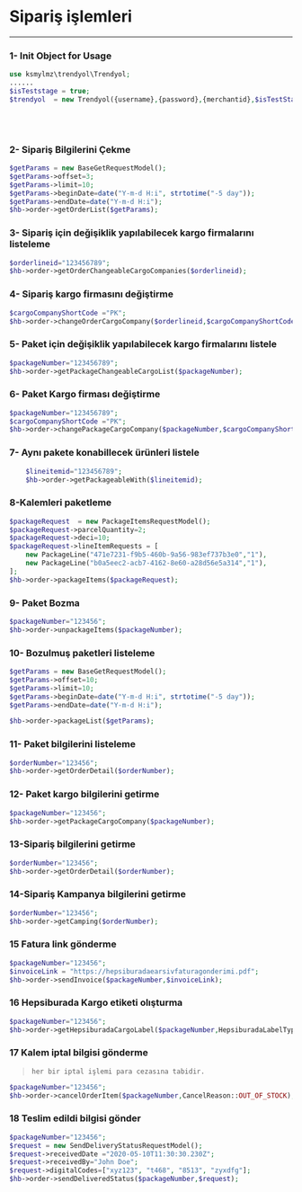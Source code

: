 # Sipariş işlemleri 
_________________


### 1- Init Object for Usage

````php
use ksmylmz\trendyol\Trendyol;
......
$isTeststage = true;
$trendyol  = new Trendyol({username},{password},{merchantid},$isTestStage);
````
<br/>
<br/>

### 2- Sipariş Bilgilerini Çekme

```php
$getParams = new BaseGetRequestModel();
$getParams->offset=3;
$getParams->limit=10;
$getParams->beginDate=date("Y-m-d H:i", strtotime("-5 day"));
$getParams->endDate=date("Y-m-d H:i");
$hb->order->getOrderList($getParams);
```

### 3- Sipariş için değişiklik yapılabilecek kargo firmalarını listeleme

```php
$orderlineid="123456789";
$hb->order->getOrderChangeableCargoCompanies($orderlineid);
```

### 4- Sipariş kargo firmasını değiştirme

```php
$cargoCompanyShortCode ="PK";
$hb->order->changeOrderCargoCompany($orderlineid,$cargoCompanyShortCode);
```
### 5- Paket için değişiklik yapılabilecek kargo firmalarını listele
```php
$packageNumber="123456789";
$hb->order->getPackageChangeableCargoList($packageNumber);
```

### 6- Paket Kargo firması değiştirme

```php
$packageNumber="123456789";
$cargoCompanyShortCode ="PK";
$hb->order->changePackageCargoCompany($packageNumber,$cargoCompanyShortCode);
```
### 7- Aynı pakete  konabillecek  ürünleri listele

```php
    $lineitemid="123456789";
    $hb->order->getPackageableWith($lineitemid);
```

### 8-Kalemleri paketleme
```php
$packageRequest  = new PackageItemsRequestModel();
$packageRequest->parcelQuantity=2;
$packageRequest->deci=10;
$packageRequest->lineItemRequests = [
    new PackageLine("471e7231-f9b5-460b-9a56-983ef737b3e0","1"),
    new PackageLine("b0a5eec2-acb7-4162-8e60-a28d56e5a314","1"),
];
$hb->order->packageItems($packageRequest);
```

### 9- Paket Bozma

```php
$packageNumber="123456";
$hb->order->unpackageItems($packageNumber);
```

### 10- Bozulmuş paketleri listeleme

```php
$getParams = new BaseGetRequestModel();
$getParams->offset=10;
$getParams->limit=10;
$getParams->beginDate=date("Y-m-d H:i", strtotime("-5 day"));
$getParams->endDate=date("Y-m-d H:i");

$hb->order->packageList($getParams);
```
### 11- Paket bilgilerini listeleme

```php
$orderNumber="123456";
$hb->order->getOrderDetail($orderNumber);
```
### 12- Paket kargo bilgilerini getirme

```php
$packageNumber="123456";
$hb->order->getPackageCargoCompany($packageNumber);
```
### 13-Sipariş bilgilerini getirme

```php
$orderNumber="123456";
$hb->order->getOrderDetail($orderNumber);
```

### 14-Sipariş Kampanya bilgilerini getirme

```php
$orderNumber="123456";
$hb->order->getCamping($orderNumber);
```

### 15 Fatura link gönderme

```php
$packageNumber="123456";
$invoiceLink = "https://hepsiburadaearsivfaturagonderimi.pdf";
$hb->order->sendInvoice($packageNumber,$invoiceLink);
```
### 16 Hepsiburada Kargo etiketi olışturma

```php
$packageNumber="123456";
$hb->order->getHepsiburadaCargoLabel($packageNumber,HepsiburadaLabelType::Base64zpl);
```

### 17 Kalem iptal bilgisi gönderme

> `her bir iptal işlemi para cezasına tabidir.`

```php
$packageNumber="123456";
$hb->order->cancelOrderItem($packageNumber,CancelReason::OUT_OF_STOCK);
```

### 18 Teslim edildi bilgisi gönder


```php
$packageNumber="123456";
$request = new SendDeliveryStatusRequestModel();
$request->receivedDate ="2020-05-10T11:30:30.230Z";
$request->receivedBy="John Doe";
$request->digitalCodes=["xyz123", "t468", "8513", "zyxdfg"];
$hb->order->sendDeliveredStatus($packageNumber,$request);
```



